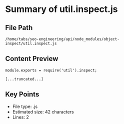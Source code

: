 # Summary of util.inspect.js
  
## File Path
`/home/tabs/seo-engineering/api/node_modules/object-inspect/util.inspect.js`

## Content Preview
```
module.exports = require('util').inspect;

[...truncated...]
```

## Key Points
- File type: .js
- Estimated size: 42 characters
- Lines: 2
